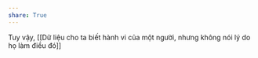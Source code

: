 ```yaml
---
share: True
---
```

Tuy vậy, [[Dữ liệu cho ta biết hành vi của một người, nhưng không nói lý do họ làm điều đó]]
